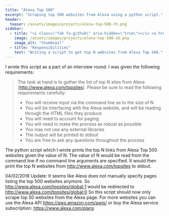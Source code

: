 ```yaml
---
title: "Alexa Top 500"
excerpt: "Scraping top 500 websites from Alexa using a python script."
header:
  teaser: /assets/images/projects/alexa-top-500-th.png
sidebar:
  - title: "<i class=\"fab fa-github\" aria-hidden=\"true\"></i> <a href=\"https://github.com/yashketkar/AlexaTop500\">GitHub Repo</a>"
    image: /assets/images/projects/alexa-top-500-sb.png
    image_alt: "thumbnail"
  - title: "Responsibilities"
    text: "Writing a script to get top N websites from Alexa Top 500."
---
```

I wrote this script as a part of an interview round. I was given the following requirements:

> The task at hand is to gather the list of top N sites from Alexa (http://www.alexa.com/topsites).  Please be sure to read the following requirements carefully:
> * You will receive input via the command line as to the size of N
> * You will be interfacing with the Alexa website, and will be reading through the HTML files they produce
> * You will need to account for paging
> * You will need to make the process as robust as possible
> * You may not use any external libraries
> * The output will be printed to stdout
> * You are free to ask any questions throughout the process

The python script which I wrote prints the top N links from Alexa Top 500 websites given the value of N. The value of N would be read from the command line if no command line arguments are specified. It would then print the top N websites from http://www.alexa.com/topsites to stdout.

04/02/2018 Update:
It seems like Alexa does not manually specify pages listing the top 500 websites anymore.
So http://www.alexa.com/topsites/global;1 would be redirected to http://www.alexa.com/topsites/global;0
So this script should now only scrape top 50 websites from the Alexa page.
For more websites you can use the Alexa API https://aws.amazon.com/awis/ or buy the Alexa service subscription: https://www.alexa.com/plans
